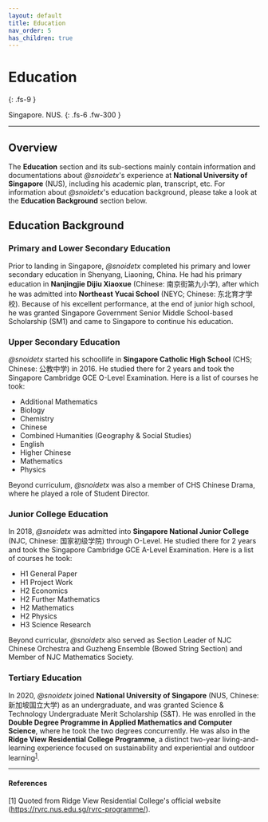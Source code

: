 ```yaml
---
layout: default
title: Education
nav_order: 5
has_children: true
---
```


# Education
{: .fs-9 }

Singapore. NUS.
{: .fs-6 .fw-300 }

---

## Overview

The **Education** section and its sub-sections mainly contain information and documentations about *@snoidetx*'s experience at **National University of Singapore** (NUS), including his academic plan, transcript, etc. For information about *@snoidetx*'s education background, please take a look at the **Education Background** section below.

## Education Background
### Primary and Lower Secondary Education

Prior to landing in Singapore, *@snoidetx* completed his primary and lower secondary education in Shenyang, Liaoning, China. He had his primary education in **Nanjingjie Dijiu Xiaoxue** (Chinese: 南京街第九小学), after which he was admitted into **Northeast Yucai School** (NEYC; Chinese: 东北育才学校). Because of his excellent performance, at the end of junior high school, he was granted Singapore Government Senior Middle School-based Scholarship (SM1) and came to Singapore to continue his education.

### Upper Secondary Education
*@snoidetx* started his schoollife in **Singapore Catholic High School** (CHS; Chinese: 公教中学) in 2016. He studied there for 2 years and took the Singapore Cambridge GCE O-Level Examination. Here is a list of courses he took:

* Additional Mathematics
* Biology
* Chemistry
* Chinese
* Combined Humanities (Geography & Social Studies)
* English
* Higher Chinese
* Mathematics
* Physics

Beyond curriculum, *@snoidetx* was also a member of CHS Chinese Drama, where he played a role of Student Director.

### Junior College Education
In 2018, *@snoidetx* was admitted into **Singapore National Junior College** (NJC, Chinese: 国家初级学院) through O-Level. He studied there for 2 years and took the Singapore Cambridge GCE A-Level Examination. Here is a list of courses he took:

* H1 General Paper
* H1 Project Work
* H2 Economics
* H2 Further Mathematics
* H2 Mathematics
* H2 Physics
* H3 Science Research

Beyond curricular, *@snoidetx* also served as Section Leader of NJC Chinese Orchestra and Guzheng Ensemble (Bowed String Section) and Member of NJC Mathematics Society.

### Tertiary Education
In 2020, *@snoidetx* joined **National University of Singapore** (NUS, Chinese: 新加坡国立大学) as an undergraduate, and was granted Science & Technology Undergraduate Merit Scholarship (S&T). He was enrolled in the **Double Degree Programme in Applied Mathematics and Computer Science**, where he took the two degrees concurrently. He was also in the **Ridge View Residential College Programme**, a distinct two-year living-and-learning experience focused on sustainability and experiential and outdoor learning<sup>[1](#references)</sup>.

---

#### References
[1] Quoted from Ridge View Residential College's official website (https://rvrc.nus.edu.sg/rvrc-programme/).
